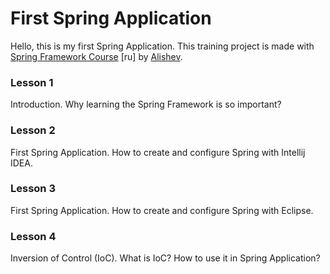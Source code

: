 # First Spring Application

Hello, this is my first Spring Application. This training project is made with
[Spring Framework Course](https://youtube.com/playlist?list=PLAma_mKffTOR5o0WNHnY0mTjKxnCgSXrZ) [ru]
by [Alishev](https://www.youtube.com/@alishevN/featured).

### Lesson 1

Introduction. Why learning the Spring Framework is so important?

### Lesson 2

First Spring Application. How to create and configure Spring with Intellij IDEA.

### Lesson 3

First Spring Application. How to create and configure Spring with Eclipse.

### Lesson 4

Inversion of Control (IoC). What is IoC? How to use it in Spring Application?